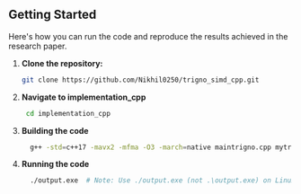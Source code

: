 ## Getting Started
Here's how you can run the code and reproduce the results achieved in the research paper.
1. **Clone the repository:**
   ```bash
   git clone https://github.com/Nikhil0250/trigno_simd_cpp.git
2. **Navigate to implementation_cpp**
    ```bash
     cd implementation_cpp
3. **Building the code**
    ```bash
      g++ -std=c++17 -mavx2 -mfma -O3 -march=native maintrigno.cpp mytrigno.cpp taylorsimd.cpp angle_reduction.cpp -o output.exe
4. **Running the code**
    ```bash
      ./output.exe  # Note: Use ./output.exe (not .\output.exe) on Linux/macOS  
   


